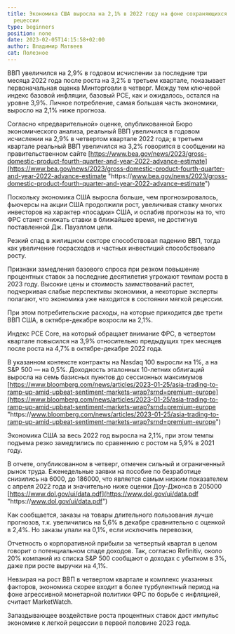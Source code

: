 ```yaml
---
title: Экономика США выросла на 2,1% в 2022 году на фоне сохраняющихся опасений
  рецессии
type: beginners
position: none
date: 2023-02-05T14:15:58+02:00
author: Владимир Матвеев
cat: Полезное
---
```

<!--StartFragment-->

ВВП увеличился на 2,9% в годовом исчислении за последние три месяца 2022 года после роста на 3,2% в третьем квартале, показывает первоначальная оценка Минторговли в четверг. Между тем ключевой индекс базовой инфляции, базовый PCE, как и ожидалось, остался на уровне 3,9%. Личное потребление, самая большая часть экономики, выросло на 2,1% ниже прогноза.

Согласно «предварительной» оценке, опубликованной Бюро экономического анализа, реальный ВВП увеличился в годовом исчислении на 2,9% в четвертом квартале 2022 года; в третьем квартале реальный ВВП увеличился на 3,2% говорится в сообщении на правительственном сайте [https://www.bea.gov/news/2023/gross-domestic-product-fourth-quarter-and-year-2022-advance-estimate](https://www.bea.gov/news/2023/gross-domestic-product-fourth-quarter-and-year-2022-advance-estimate "https\://www.bea.gov/news/2023/gross-domestic-product-fourth-quarter-and-year-2022-advance-estimate")

Поскольку экономика США выросла больше, чем прогнозировалось, фьючерсы на акции США продолжили рост, увеличивая ставку многих инвесторов на характер «посадки» США, и ослабив прогнозы на то, что ФРС станет снижать ставки в ближайшее время, не достигнув поставленной Дж. Пауэллом цели.

Резкий спад в жилищном секторе способствовал падению ВВП, тогда как увеличение госрасходов и частных инвестиций способствовало росту.

Признаки замедления базового спроса при резком повышение процентных ставок за последние десятилетия угрожают темпам роста в 2023 году. Высокие цены и стоимость заимствований растет, подчеркивая слабые перспективы экономики, а некоторые эксперты полагают, что экономика уже находится в состоянии мягкой рецессии.

При этом потребительские расходы, на которые приходится две трети ВВП США, в октябре-декабре возросли на 2,1%.

Индекс PCE Core, на который обращает внимание ФРС, в четвертом квартале повысился на 3,9% относительно предыдущих трех месяцев после роста на 4,7% в октябре-декабре 2022 года.

В указанном контексте контракты на Nasdaq 100 выросли на 1%, а на S&P 500 — на 0,5%. Доходность эталонных 10-летних облигаций выросла на семь базисных пунктов до сессионных максимумов [https://www.bloomberg.com/news/articles/2023-01-25/asia-trading-to-ramp-up-amid-upbeat-sentiment-markets-wrap?srnd=premium-europe](https://www.bloomberg.com/news/articles/2023-01-25/asia-trading-to-ramp-up-amid-upbeat-sentiment-markets-wrap?srnd=premium-europe "https\://www.bloomberg.com/news/articles/2023-01-25/asia-trading-to-ramp-up-amid-upbeat-sentiment-markets-wrap?srnd=premium-europe")

Экономика США за весь 2022 год выросла на 2,1%, при этом темпы подъема резко замедлились по сравнению с ростом на 5,9% в 2021 году.

В отчете, опубликованном в четверг, отмечен сильный и ограниченный рынок труда. Еженедельные заявки на пособие по безработице снизились на 6000, до 186000, что является самым низким показателем с апреля 2022 года и значительно ниже оценки Доу-Джонса в 205000 [https://www.dol.gov/ui/data.pdf](https://www.dol.gov/ui/data.pdf "https\://www.dol.gov/ui/data.pdf")

Как сообщается, заказы на товары длительного пользования лучше прогнозов, т.к. увеличились на 5,6% в декабре сравнительно с оценкой в 2,4%. Но заказы упали на 0,1%, если исключить перевозки,

Отчетность о корпоративной прибыли за четвертый квартал в целом говорит о потенциальном спаде доходов. Так, согласно Refinitiv, около 20% компаний из списка S&P 500 сообщают о доходах с убытком в 3%, даже при росте выручки на 4,1%.

Невзирая на рост ВВП в четвертом квартале и комплекс указанных факторов, экономика скорее входит в более турбулентный период на фоне агрессивной монетарной политики ФРС по борьбе с инфляцией, считает MarketWatch.

Запаздывающее воздействие роста процентных ставок даст импульс экономике к легкой рецессии в первой половине 2023 года.

<!--EndFragment-->